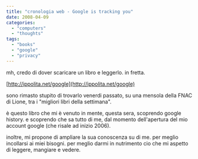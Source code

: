 ```yaml
---
title: "cronologia web - Google is tracking you"
date: 2008-04-09
categories: 
  - "computers"
  - "thoughts"
tags: 
  - "books"
  - "google"
  - "privacy"
---
```


mh, credo di dover scaricare un libro e leggerlo. in fretta.

[http://ippolita.net/google](http://ippolita.net/google)

sono rimasto stupito di trovarlo venerdi passato, su una mensola della FNAC di Lione, tra i "migliori libri della settimana".

è questo libro che mi è venuto in mente, questa sera, scoprendo google history. e scoprendo che sa tutto di me, dal momento dell'apertura del mio account google (che risale ad inizio 2006).

inoltre, mi propone di ampliare la sua conoscenza su di me. per meglio incollarsi ai miei bisogni. per meglio darmi in nutrimento cio che mi aspetto di leggere, mangiare e vedere.

